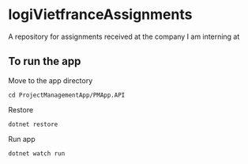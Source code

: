 # logiVietfranceAssignments
A repository for assignments received at the company I am interning at
## To run the app
Move to the app directory
```
cd ProjectManagementApp/PMApp.API
```

Restore
```
dotnet restore
```

Run app
```
dotnet watch run
```